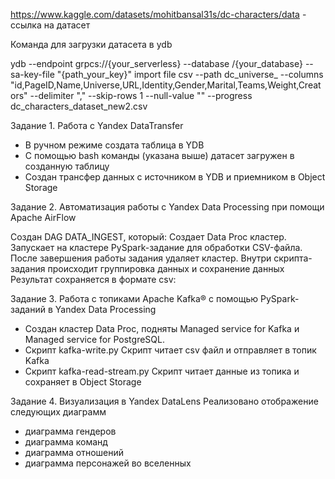 https://www.kaggle.com/datasets/mohitbansal31s/dc-characters/data - ссылка на датасет

Команда для загрузки датасета в ydb

ydb --endpoint grpcs://{your_serverless} --database /{your_database} --sa-key-file "{path_your_key}" import file csv --path dc_universe_ --columns "id,PageID,Name,Universe,URL,Identity,Gender,Marital,Teams,Weight,Creators" --delimiter "," --skip-rows 1 --null-value "" --progress dc_characters_dataset_new2.csv


Задание 1. Работа с Yandex DataTransfer
- В ручном режиме создата таблица в YDB
- С помощью bash команды (указана выше) датасет загружен в созданную таблицу
- Создан трансфер данных с источником в YDB и приемником в Object Storage

Задание 2. Автоматизация работы с Yandex Data Processing при помощи Apache AirFlow

Создан DAG DATA_INGEST, который:
  Создает Data Proc кластер.
  Запускает на кластере PySpark-задание для обработки CSV-файла.
  После завершения работы задания удаляет кластер.
  Внутри скрипта-задания происходит группировка данных и сохранение данных
  Результат сохраняется в формате csv:

Задание 3. Работа с топиками Apache Kafka® с помощью PySpark-заданий в Yandex Data Processing
- Создан кластер Data Proc, подняты Managed service for Kafka и Managed service for PostgreSQL.
- Скрипт kafka-write.py
    Скрипт читает csv файл и отправляет в топик Kafka
- Скрипт kafka-read-stream.py
    Скрипт читает данные из топика и сохраняет в Object Storage

Задание 4. Визуализация в Yandex DataLens
Реализовано отображение следующих диаграмм
- диаграмма гендеров
- диаграмма команд
- диаграмма отношений
- диаграмма персонажей во вселенных
